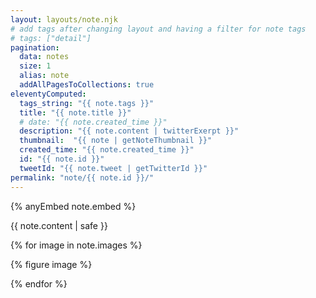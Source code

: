 ```yaml
---
layout: layouts/note.njk
# add tags after changing layout and having a filter for note tags
# tags: ["detail"] 
pagination:
  data: notes
  size: 1  
  alias: note
  addAllPagesToCollections: true
eleventyComputed:
  tags_string: "{{ note.tags }}"
  title: "{{ note.title }}"
  # date: "{{ note.created_time }}"
  description: "{{ note.content | twitterExerpt }}"
  thumbnail:  "{{ note | getNoteThumbnail }}"
  created_time: "{{ note.created_time }}"
  id: "{{ note.id }}"
  tweetId: "{{ note.tweet | getTwitterId }}"
permalink: "note/{{ note.id }}/"
---
```


{% anyEmbed note.embed %}

{{ note.content | safe }}

{% for image in note.images %}

{% figure image %}

{% endfor %}
